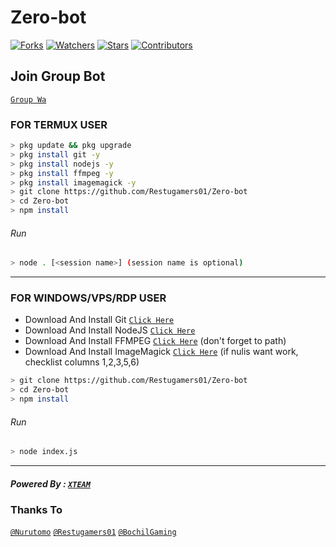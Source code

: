 # Zero-bot
<a href="https://github.com/Restugamers01/Zero-bot/network/members"><img title="Forks" src="https://img.shields.io/github/forks/Restugamers01/Zero-bot?label=Forks&color=blue&style=flat-square"></a>
<a href="https://github.com/Restugamers01/Zero-bot/watchers"><img title="Watchers" src="https://img.shields.io/github/watchers/Restugamers01/Zero-bot?label=Watchers&color=green&style=flat-square"></a>
<a href="https://github.com/Restugamers01/Zero-bot/stargazers"><img title="Stars" src="https://img.shields.io/github/stars/Restugamers01/Zero-bot?label=Stars&color=yellow&style=flat-square"></a>
<a href="https://github.com/Restugamers01/Zero-bot/graphs/contributors"><img title="Contributors" src="https://img.shields.io/github/contributors/Restugamers01/Zero-bot?label=Contributors&color=blue&style=flat-square"></a>

## Join Group Bot
[`Group Wa`](https://chat.whatsapp.com/Lb4Emjih98rBiCZiZoS2eM)
### FOR TERMUX USER
```bash
> pkg update && pkg upgrade
> pkg install git -y
> pkg install nodejs -y
> pkg install ffmpeg -y
> pkg install imagemagick -y
> git clone https://github.com/Restugamers01/Zero-bot
> cd Zero-bot
> npm install
```
###### Run
```bash
> node . [<session name>] (session name is optional)
```

---------

### FOR WINDOWS/VPS/RDP USER
* Download And Install Git [`Click Here`](https://git-scm.com/downloads) <br>
* Download And Install NodeJS [`Click Here`](https://nodejs.org/en/download) <br>
* Download And Install FFMPEG [`Click Here`](https://ffmpeg.org/download.html) (don't forget to path) 
* Download And Install ImageMagick [`Click Here`](https://imagemagick.org/script/download.php) (if nulis want work,  checklist columns 1,2,3,5,6) 
```bash
> git clone https://github.com/Restugamers01/Zero-bot
> cd Zero-bot
> npm install
```
###### Run
```bash
> node index.js
```
--------------

##### Powered By : [`XTEAM`](https://api.xteam.xyz)

### Thanks To 
[`@Nurutomo`](https://github.com/Nurutomo)
[`@Restugamers01`](https://github.com/Restugamers01)
[`@BochilGaming`](https://github.com/BochilGaming)
